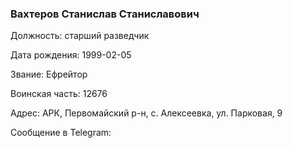 ### Вахтеров Станислав Станиславович

Должность: старший разведчик

Дата рождения: 1999-02-05

Звание: Ефрейтор

Воинская часть: 12676

Адрес: АРК, Первомайский р-н, с. Алексеевка, ул. Парковая, 9

Сообщение в Telegram: []()
